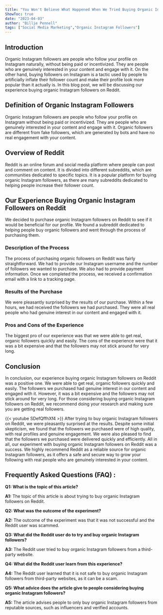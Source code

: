 ```yaml
---
title: "You Won't Believe What Happened When We Tried Buying Organic Instagram Followers on Reddit!"
ShowToc: true 
date: "2023-04-03"
author: "Billie Pennell" 
tags: ["Social Media Marketing","Organic Instagram Followers"]
---
```

## Introduction 

Organic Instagram followers are people who follow your profile on Instagram naturally, without being paid or incentivized. They are people who are genuinely interested in your content and engage with it. On the other hand, buying followers on Instagram is a tactic used by people to artificially inflate their follower count and make their profile look more popular than it actually is. In this blog post, we will be discussing our experience buying organic Instagram followers on Reddit. 

## Definition of Organic Instagram Followers 

Organic Instagram followers are people who follow your profile on Instagram without being paid or incentivized. They are people who are genuinely interested in your content and engage with it. Organic followers are different from fake followers, which are generated by bots and have no real engagement with your content. 

## Overview of Reddit 

Reddit is an online forum and social media platform where people can post and comment on content. It is divided into different subreddits, which are communities dedicated to specific topics. It is a popular platform for buying organic Instagram followers, as there are many subreddits dedicated to helping people increase their follower count. 

## Our Experience Buying Organic Instagram Followers on Reddit 

We decided to purchase organic Instagram followers on Reddit to see if it would be beneficial for our profile. We found a subreddit dedicated to helping people buy organic followers and went through the process of purchasing them. 

### Description of the Process 

The process of purchasing organic followers on Reddit was fairly straightforward. We had to provide our Instagram username and the number of followers we wanted to purchase. We also had to provide payment information. Once we completed the process, we received a confirmation email with a link to a tracking page. 

### Results of the Purchase 

We were pleasantly surprised by the results of our purchase. Within a few hours, we had received the followers we had purchased. They were all real people who had genuine interest in our content and engaged with it. 

### Pros and Cons of the Experience 

The biggest pro of our experience was that we were able to get real, organic followers quickly and easily. The cons of the experience were that it was a bit expensive and that the followers may not stick around for very long. 

## Conclusion 

In conclusion, our experience buying organic Instagram followers on Reddit was a positive one. We were able to get real, organic followers quickly and easily. The followers we purchased had genuine interest in our content and engaged with it. However, it was a bit expensive and the followers may not stick around for very long. For those considering buying organic Instagram followers on Reddit, we recommend doing your research and making sure you are getting real followers.

{{< youtube SDefQffhXf4 >}} 
After trying to buy organic Instagram followers on Reddit, we were pleasantly surprised at the results. Despite some initial skepticism, we found that the followers we purchased were of high quality, with real profiles and genuine engagement. We were also pleased to find that the followers we purchased were delivered quickly and efficiently. All in all, our experiment with buying organic Instagram followers on Reddit was a success. We highly recommend Reddit as a reliable source for organic Instagram followers, as it offers a safe and secure way to grow your following with real people who are genuinely interested in your content.

## Frequently Asked Questions (FAQ) :
**Q1: What is the topic of this article?**

**A1:** The topic of this article is about trying to buy organic Instagram followers on Reddit.

**Q2: What was the outcome of the experiment?**

**A2:** The outcome of the experiment was that it was not successful and the Reddit user was scammed.

**Q3: What did the Reddit user do to try and buy organic Instagram followers?**

**A3:** The Reddit user tried to buy organic Instagram followers from a third-party website.

**Q4: What did the Reddit user learn from this experience?**

**A4:** The Reddit user learned that it is not safe to buy organic Instagram followers from third-party websites, as it can be a scam.

**Q5: What advice does the article give to people considering buying organic Instagram followers?**

**A5:** The article advises people to only buy organic Instagram followers from reputable sources, such as influencers and verified accounts.


